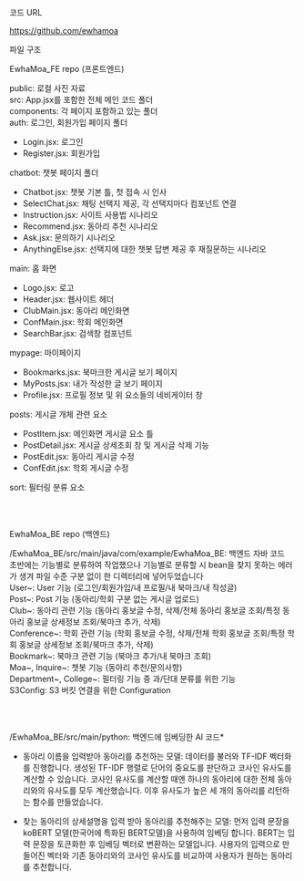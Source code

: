 코드 URL</br>

https://github.com/ewhamoa



파일 구조 </br>

EwhaMoa_FE repo (프론트엔드) </br>

public: 로컬 사진 자료 </br>
src: App.jsx를 포함한 전체 메인 코드 폴더 </br>
components: 각 페이지 포함하고 있는 폴더</br>
auth: 로그인, 회원가입 페이지 폴더
- Login.jsx: 로그인
- Register.jsx: 회원가입

chatbot: 챗봇 페이지 폴더
- Chatbot.jsx: 챗봇 기본 틀, 첫 접속 시 인사
- SelectChat.jsx: 채팅 선택지 제공, 각 선택지마다 컴포넌트 연결
- Instruction.jsx: 사이트 사용법 시나리오
- Recommend.jsx: 동아리 추천 시나리오
- Ask.jsx: 문의하기 시나리오
- AnythingElse.jsx: 선택지에 대한 챗봇 답변 제공 후 재질문하는 시나리오

main: 홈 화면
- Logo.jsx: 로고
- Header.jsx: 웹사이트 헤더
- ClubMain.jsx: 동아리 메인화면
- ConfMain.jsx: 학회 메인화면
- SearchBar.jsx: 검색창 컴포넌트

mypage: 마이페이지
- Bookmarks.jsx: 북마크한 게시글 보기 페이지
- MyPosts.jsx: 내가 작성한 글 보기 페이지
- Profile.jsx: 프로필 정보 및 위 요소들의 네비게이터 창

posts: 게시글 개체 관련 요소
- PostItem.jsx: 메인화면 게시글 요소 틀
- PostDetail.jsx: 게시글 상세조회 창 및 게시글 삭제 기능
- PostEdit.jsx: 동아리 게시글 수정
- ConfEdit.jsx: 학회 게시글 수정

sort: 필터링 분류 요소

</br>
</br>

EwhaMoa_BE repo (백엔드) </br>

/EwhaMoa_BE/src/main/java/com/example/EwhaMoa_BE: 백엔드 자바 코드 </br>
초반에는 기능별로 분류하여 작업했으나 기능별로 분류할 시 bean을 찾지 못하는 에러가 생겨 파일 수준 구분 없이 한 디렉터리에 넣어두었습니다 </br>
User~: User 기능 (로그인/회원가입/내 프로필/내 북마크/내 작성글) </br>
Post~: Post 기능 (동아리/학회 구분 없는 게시글 업로드) </br>
Club~: 동아리 관련 기능 (동아리 홍보글 수정, 삭제/전체 동아리 홍보글 조회/특정 동아리 홍보글 상세정보 조회/북마크 추가, 삭제) </br>
Conference~: 학회 관련 기능 (학회 홍보글 수정, 삭제/전체 학회 홍보글 조회/특정 학회 홍보글 상세정보 조회/북마크 추가, 삭제) </br>
Bookmark~: 북마크 관련 기능 (북마크 추가/내 북마크 조회) </br>
Moa~, Inquire~: 챗봇 기능 (동아리 추천/문의사항) </br>
Department~, College~: 필터링 기능 중 과/단대 분류를 위한 기능 </br>
S3Config: S3 버킷 연결을 위한 Configuration </br>

</br>
</br>

/EwhaMoa_BE/src/main/python: 백엔드에 임베딩한 AI 코드* </br>

- 동아리 이름을 입력받아 동아리를 추천하는 모델:
데이터를 불러와 TF-IDF 벡터화를 진행합니다. 생성된 TF-IDF 행렬로 단어의 중요도를 판단하고 코사인 유사도를 계산할 수 있습니다. 코사인 유사도를 계산할 때엔 하나의 동아리에 대한 전체 동아리와의 유사도를 모두 계산했습니다. 이후 유사도가 높은 세 개의 동아리를 리턴하는 함수를 만들었습니다.

- 찾는 동아리의 상세설명을 입력 받아 동아리를 추천해주는 모델: 
먼저 입력 문장을 koBERT 모델(한국어에 특화된 BERT모델)을 사용하여 임베딩 합니다. BERT는 입력 문장을 토큰화한 후 임베딩 벡터로 변환하는 모델입니다. 사용자의 입력으로 만들어진 벡터와 기존 동아리와의 코사인 유사도를 비교하여 사용자가 원하는 동아리를 추천합니다.
